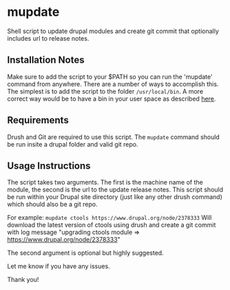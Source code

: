 mupdate
=======

Shell script to update drupal modules and create git commit that optionally includes url to release notes.

## Installation Notes

Make sure to add the script to your $PATH so you can run the 'mupdate' command from anywhere. There are a number of ways to accomplish this. The simplest is to add the script to the folder `/usr/local/bin`. A more correct way would be to have a bin in your user space as described [here](http://apple.stackexchange.com/questions/99788/os-x-create-a-personal-bin-directory-bin-and-run-scripts-without-specifyin).

## Requirements

Drush and Git are required to use this script. The `mupdate` command should be run insite a drupal folder and valid git repo.

## Usage Instructions

The script takes two arguments. The first is the machine name of the module, the second is the url to the update release notes. This script should be run within your Drupal site directory (just like any other drush command) which should also be a git repo.

For example:
`mupdate ctools https://www.drupal.org/node/2378333` Will download the latest version of ctools using drush and create a git commit with log message "upgrading ctools module => https://www.drupal.org/node/2378333"

The second argument is optional but highly suggested.

Let me know if you have any issues.

Thank you!


